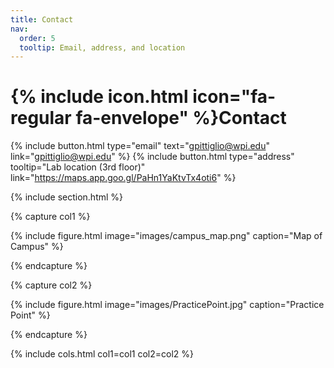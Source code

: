 ```yaml
---
title: Contact
nav:
  order: 5
  tooltip: Email, address, and location
---
```


# {% include icon.html icon="fa-regular fa-envelope" %}Contact

{%
  include button.html
  type="email"
  text="gpittiglio@wpi.edu"
  link="gpittiglio@wpi.edu"
%}
{%
  include button.html
  type="address"
  tooltip="Lab location (3rd floor)"
  link="https://maps.app.goo.gl/PaHn1YaKtvTx4oti6"
%}

{% include section.html %}

{% capture col1 %}

{%
  include figure.html
  image="images/campus_map.png"
  caption="Map of Campus"
%}

{% endcapture %}

{% capture col2 %}

{%
  include figure.html
  image="images/PracticePoint.jpg"
  caption="Practice Point"
%}

{% endcapture %}

{% include cols.html col1=col1 col2=col2 %}

